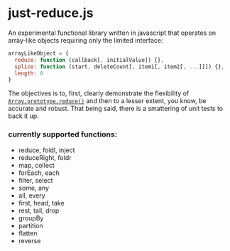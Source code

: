 # just-reduce.js

An experimental functional library written in javascript that operates on array-like objects requiring only the limited interface:
```javascript
arrayLikeObject = {
  reduce: function (callback[, initialValue]) {},
  splice: function (start, deleteCount[, item1[, item2[, ...]]]) {}, 
  length: 0
}
```
The objectives is to, first, clearly demonstrate the flexibility of [`Array.prototype.reduce()`](https://developer.mozilla.org/en-US/docs/Web/JavaScript/Reference/Global_Objects/Array/Reduce) and then to a lesser extent, you know, be accurate and robust. That being said, there is a smattering of unit tests to back it up.

### currently supported functions:

- reduce, foldl, inject 
- reduceRight, foldr
- map, collect
- forEach, each
- filter, select
- some, any
- all, every
- first, head, take
- rest, tail, drop
- groupBy
- partition
- flatten
- reverse
